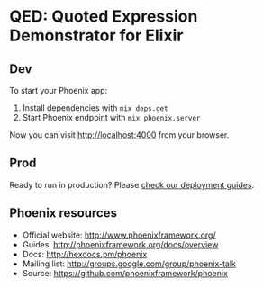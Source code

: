 # QED: Quoted Expression Demonstrator for Elixir

## Dev

To start your Phoenix app:

  1. Install dependencies with `mix deps.get`
  2. Start Phoenix endpoint with `mix phoenix.server`

Now you can visit <http://localhost:4000> from your browser.

## Prod

Ready to run in production? Please [check our deployment guides](http://www.phoenixframework.org/docs/deployment).

## Phoenix resources

  * Official website: http://www.phoenixframework.org/
  * Guides: http://phoenixframework.org/docs/overview
  * Docs: http://hexdocs.pm/phoenix
  * Mailing list: http://groups.google.com/group/phoenix-talk
  * Source: https://github.com/phoenixframework/phoenix
